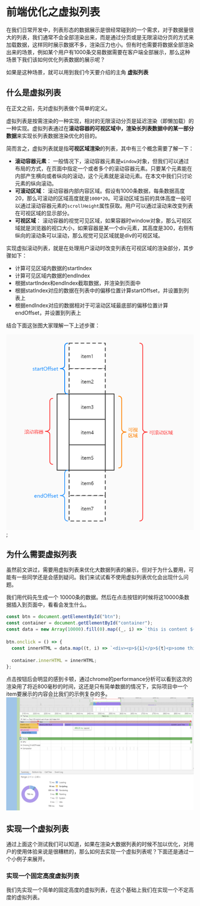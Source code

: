 # 前端优化之虚拟列表

在我们日常开发中，列表形态的数据展示是很经常碰到的一个需求，对于数据量很大的列表，我们通常不会全部渲染出来，而是通过分页或是无限滚动分页的方式来加载数据，这样同时展示数据不多，渲染压力也小。但有时也需要将数据全部渲染出来的场景，例如某个用户有1000条交易数据需要在客户端全部展示，那么这种场景下我们该如何优化列表数据的展示呢？

如果是这种场景，就可以用到我们今天要介绍的主角 **虚拟列表**

## 什么是虚拟列表

在正文之前，先对虚拟列表做个简单的定义。

虚拟列表是按需渲染的一种实现，相对的无限滚动分页是延迟渲染（即懒加载）的一种实现。虚拟列表通过在**滚动容器的可视区域中，渲染长列表数据中的某一部分数据**来实现长列表数据渲染优化的目的。

简而言之，虚拟列表就是指**可视区域渲染**的列表，其中有三个概念需要了解一下：

* **滚动容器元素**： 一般情况下，滚动容器元素是`window`对象，但我们可以通过布局的方式，在页面中指定一个或者多个的滚动容器元素。只要某个元素能在内部产生横向或者纵向的滚动，这个元素就是滚动元素。在本文中我们只讨论元素的纵向滚动。
* **可滚动区域**： 滚动容器内部内容区域。假设有1000条数据，每条数据高度20，那么可滚动的区域高度就是`1000*20`。可滚动区域当前的具体高度一般可以通过滚动容器元素的`scrollHeight`属性获取。用户可以通过滚动来改变列表在可视区域的显示部分。
* **可视区域**： 滚动容器的视觉可见区域，如果容器时window对象，那么可视区域就是浏览器的视口大小，如果容器是某一个div元素，其高度是300，右侧有纵向的滚动条可以滚动，那么视觉可见区域就是div的可视区域。

实现虚拟滚动列表，就是在处理用户滚动时改变列表在可视区域的渲染部分，其步骤如下：

* 计算可见区域内数据的startIndex
* 计算可见区域内数据的endIndex
* 根据startIndex和endIndex截取数据，并渲染到页面中
* 根据statIndex对应的数据在列表中的偏移位置计算startOffset，并设置到列表上
* 根据endIndex对应的数据相对于可滚动区域最底部的偏移位置计算endOffset，并设置到列表上

结合下面这张图大家理解一下上述步骤：

![原理图](./img/a.jpg);

## 为什么需要虚拟列表 

虽然前文讲过，需要用虚拟列表来优化大数据列表的展示，但对于为什么要用，可能有一些同学还是会感到疑问。我们来试试看不使用虚拟列表优化会出现什么问题。

我们用代码先生成一个 10000条的数据。然后在点击按钮的时候将这10000条数据插入到页面中，看看会发生什么。

```js
const btn = document.getElementById("btn");
const container = document.getElementById("container");
const data = new Array(10000).fill(0).map((_, i) => `this is content ${i}`);

btn.onclick = () => {
  const innerHTML = data.map((t, i) => `<div><p>${i}</p>${t}<p>some thing...</P></div>`).join("");

  container.innerHTML = innerHTML;
};
```
点击按钮后会明显的感到卡顿，通过chrome的performance分析可以看到这次的渲染用了将近800毫秒的时间，这还是只有简单数据的情况下，实际项目中一个item要展示的内容会比我们的示例复杂的多。
![performance](img/b.png)

## 实现一个虚拟列表

通过上面这个测试我们可以知道，如果在渲染大数据列表的时候不加以优化，对用户的使用体验来说是很糟糕的，那么如何去实现一个虚拟列表呢？下面还是通过一个小例子来展开。

### 实现一个固定高度虚拟列表

我们先实现一个简单的固定高度的虚拟列表，在这个基础上我们在实现一个不定高度的虚拟列表。

```js

````